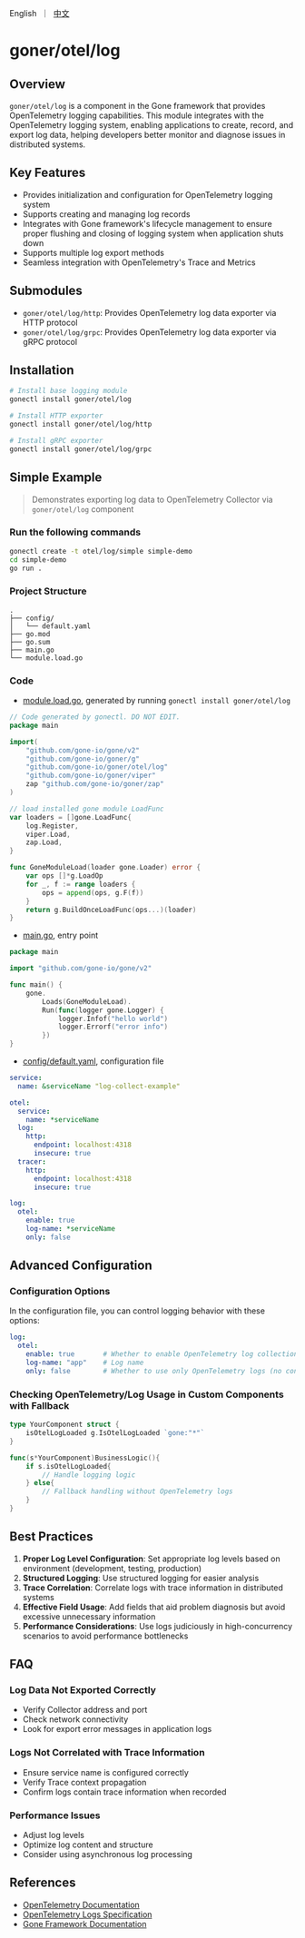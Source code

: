 <p>
    English&nbsp ｜&nbsp <a href="README_CN.md">中文</a>
</p>

# goner/otel/log

## Overview

`goner/otel/log` is a component in the Gone framework that provides OpenTelemetry logging capabilities. This module integrates with the OpenTelemetry logging system, enabling applications to create, record, and export log data, helping developers better monitor and diagnose issues in distributed systems.

## Key Features

- Provides initialization and configuration for OpenTelemetry logging system
- Supports creating and managing log records
- Integrates with Gone framework's lifecycle management to ensure proper flushing and closing of logging system when application shuts down
- Supports multiple log export methods
- Seamless integration with OpenTelemetry's Trace and Metrics

## Submodules

- `goner/otel/log/http`: Provides OpenTelemetry log data exporter via HTTP protocol
- `goner/otel/log/grpc`: Provides OpenTelemetry log data exporter via gRPC protocol

## Installation

```bash
# Install base logging module
gonectl install goner/otel/log

# Install HTTP exporter
gonectl install goner/otel/log/http

# Install gRPC exporter
gonectl install goner/otel/log/grpc
```

## Simple Example

> Demonstrates exporting log data to OpenTelemetry Collector via `goner/otel/log` component

### Run the following commands

```bash
gonectl create -t otel/log/simple simple-demo
cd simple-demo
go run .
```

### Project Structure

```log
.
├── config/
│   └── default.yaml
├── go.mod
├── go.sum
├── main.go
└── module.load.go
```

### Code

- [module.load.go](../../examples/otel/log/simple/module.load.go), generated by running `gonectl install goner/otel/log`

```go
// Code generated by gonectl. DO NOT EDIT.
package main

import(
	"github.com/gone-io/gone/v2"
	"github.com/gone-io/goner/g"
	"github.com/gone-io/goner/otel/log"
	"github.com/gone-io/goner/viper"
	zap "github.com/gone-io/goner/zap"
)

// load installed gone module LoadFunc
var loaders = []gone.LoadFunc{
	log.Register,
	viper.Load,
	zap.Load,
}

func GoneModuleLoad(loader gone.Loader) error {
	var ops []*g.LoadOp
	for _, f := range loaders {
		ops = append(ops, g.F(f))
	}
	return g.BuildOnceLoadFunc(ops...)(loader)
}
```

- [main.go](../../examples/otel/log/simple/main.go), entry point

```go
package main

import "github.com/gone-io/gone/v2"

func main() {
	gone.
		Loads(GoneModuleLoad).
		Run(func(logger gone.Logger) {
			logger.Infof("hello world")
			logger.Errorf("error info")
		})
}
```

- [config/default.yaml](../../examples/otel/log/simple/config/default.yaml), configuration file

```yaml
service:
  name: &serviceName "log-collect-example"

otel:
  service:
    name: *serviceName
  log:
    http:
      endpoint: localhost:4318
      insecure: true
  tracer:
    http:
      endpoint: localhost:4318
      insecure: true

log:
  otel:
    enable: true
    log-name: *serviceName
    only: false
```

## Advanced Configuration

### Configuration Options

In the configuration file, you can control logging behavior with these options:

```yaml
log:
  otel:
    enable: true       # Whether to enable OpenTelemetry log collection
    log-name: "app"    # Log name
    only: false        # Whether to use only OpenTelemetry logs (no console output)
```

### Checking OpenTelemetry/Log Usage in Custom Components with Fallback
```go
type YourComponent struct {
    isOtelLogLoaded g.IsOtelLogLoaded `gone:"*"`
}

func(s*YourComponent)BusinessLogic(){
	if s.isOtelLogLoaded{
		// Handle logging logic
    } else{
	    // Fallback handling without OpenTelemetry logs
    }
}
```

## Best Practices

1. **Proper Log Level Configuration**: Set appropriate log levels based on environment (development, testing, production)
2. **Structured Logging**: Use structured logging for easier analysis
3. **Trace Correlation**: Correlate logs with trace information in distributed systems
4. **Effective Field Usage**: Add fields that aid problem diagnosis but avoid excessive unnecessary information
5. **Performance Considerations**: Use logs judiciously in high-concurrency scenarios to avoid performance bottlenecks

## FAQ

### Log Data Not Exported Correctly

- Verify Collector address and port
- Check network connectivity
- Look for export error messages in application logs

### Logs Not Correlated with Trace Information

- Ensure service name is configured correctly
- Verify Trace context propagation
- Confirm logs contain trace information when recorded

### Performance Issues

- Adjust log levels
- Optimize log content and structure
- Consider using asynchronous log processing

## References

- [OpenTelemetry Documentation](https://opentelemetry.io/docs/)
- [OpenTelemetry Logs Specification](https://opentelemetry.io/docs/specs/otel/logs/)
- [Gone Framework Documentation](https://github.com/gone-io/gone)